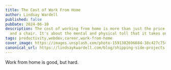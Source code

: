```yaml
---
title: The Cost of Work From Home
author: Lindsay Wardell
published: false
pubDate: 2024-06-10
description: The cost of working from home is more than just the price of a desk
  and a chair. It's about the mental and physical toll that it takes on us.
tags: productivity,webdev,career,work-from-home
cover_image: https://images.unsplash.com/photo-1591382696684-38c427c7547a?q=80&w=3270&auto=format&fit=crop&ixlib=rb-4.0.3&ixid=M3wxMjA3fDB8MHxwaG90by1wYWdlfHx8fGVufDB8fHx8fA%3D%3D
canonical_url: https://lindsaykwardell.com/blog/shipping-side-projects
---
```

Work from home is good, but hard. 
